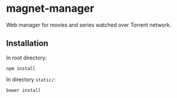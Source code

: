 # magnet-manager
Web manager for movies and series watched over Torrent network.

## Installation

In root directory:

    npm install
  
In directory `static/`:

    bower install
